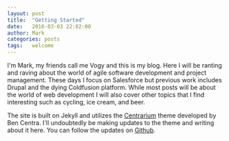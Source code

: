 ```yaml
---
layout: post
title:  "Getting Started"
date:   2016-03-03 22:02:00
author: Mark
categories: posts
tags:	welcome
---
```


I'm Mark, my friends call me Vogy and this is my blog. Here I will be ranting and raving about the world of agile software development and project management. These days I focus on Salesforce but previous work includes Drupal and the dying Coldfusion platform. While most posts will be about the world of web development I will also cover other topics that I find interesting such as cycling, ice cream, and beer.

The site is built on Jekyll and utilizes the [Centrarium](https://github.com/bencentra/centrarium) theme developed by Ben Centra. I'll undoubtedly be making updates to the theme and writing about it here. You can follow the updates on [Github](https://github.com/mvogelgesang/vogysays).
